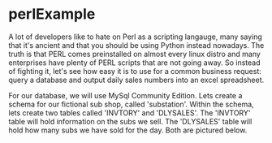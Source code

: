 # perlExample
A lot of developers like to hate on Perl as a scripting langauge, many saying that it's ancient and that you should be using Python instead nowadays.  The truth is that PERL comes preinstalled on almost every linux distro and many enterprises have plenty of PERL scripts that are not going away.  So instead of fighting it, let's see how easy it is to use for a common business request: query a database and output daily sales numbers into an excel spreadsheet.

For our database, we will use MySql Community Edition.  Lets create a schema for our fictional sub shop, called 'substation'.  Within the schema, lets create two tables called 'INVTORY' and 'DLYSALES'.  The 'INVTORY' table will hold information on the subs we sell.  The 'DLYSALES' table will hold how many subs we have sold for the day.  Both are pictured below.

